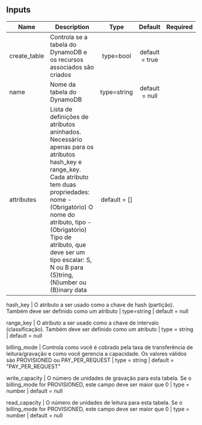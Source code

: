 ## Inputs

| Name | Description | Type | Default | Required |
|------|-------------|:----:|:-------:|:--------:|
|create_table    |   Controla se a tabela do DynamoDB e os recursos associados são criados   |   type=bool   |   default     = true|
|name    |   Nome da tabela do DynamoDB  |   type=string     |   default     = null|
|attributes  |   Lista de definições de atributos aninhados. Necessário apenas para os atributos hash_key e range_key. Cada atributo tem duas propriedades: nome - (Obrigatório) O nome do atributo, tipo - (Obrigatório) Tipo de atributo, que deve ser um tipo escalar: S, N ou B para (S)tring, (N)umber ou (B)inary data     |   default     = []|

hash_key    |   O atributo a ser usado como a chave de hash (partição). Também deve ser definido como um atributo   |   type=string     |   default     = null

range_key | O atributo a ser usado como a chave de intervalo (classificação). Também deve ser definido como um atributo | type        = string | default     = null

billing_mode | Controla como você é cobrado pela taxa de transferência de leitura/gravação e como você gerencia a capacidade. Os valores válidos são PROVISIONED ou PAY_PER_REQUEST | type        = string | default     = "PAY_PER_REQUEST"

write_capacity | O número de unidades de gravação para esta tabela. Se o billing_mode for PROVISIONED, este campo deve ser maior que 0 | type        = number | default     = null

read_capacity | O número de unidades de leitura para esta tabela. Se o billing_mode for PROVISIONED, este campo deve ser maior que 0 | type        = number | default     = null
